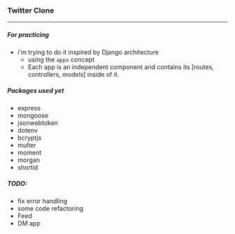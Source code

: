 ### Twitter Clone
-----------------
##### For practicing

- i'm trying to do it inspired by Django architecture
    - using the `apps` concept
    - Each app is an independent component and contains its [routes, controllers, models] inside of it.


##### Packages used yet
- express
- mongoose
- jsonwebtoken
- dotenv
- bcryptjs
- multer
- moment
- morgan
- shortid

##### TODO:
- fix error handling
- some code refactoring
- Feed
- DM app
